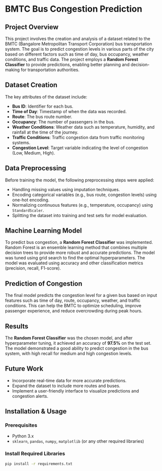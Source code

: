 # BMTC Bus Congestion Prediction

## Project Overview
This project involves the creation and analysis of a dataset related to the BMTC (Bangalore Metropolitan Transport Corporation) bus transportation system. The goal is to predict congestion levels in various parts of the city based on different factors such as time of day, bus occupancy, weather conditions, and traffic data. The project employs a **Random Forest Classifier** to provide predictions, enabling better planning and decision-making for transportation authorities.

## Dataset Creation
The key attributes of the dataset include:
- **Bus ID**: Identifier for each bus.
- **Time of Day**: Timestamp of when the data was recorded.
- **Route**: The bus route number.
- **Occupancy**: The number of passengers in the bus.
- **Weather Conditions**: Weather data such as temperature, humidity, and rainfall at the time of the journey.
- **Traffic Conditions**: Traffic congestion data from traffic monitoring systems.
- **Congestion Level**: Target variable indicating the level of congestion (Low, Medium, High).

## Data Preprocessing
Before training the model, the following preprocessing steps were applied:
- Handling missing values using imputation techniques.
- Encoding categorical variables (e.g., bus route, congestion levels) using one-hot encoding.
- Normalizing continuous features (e.g., temperature, occupancy) using `StandardScaler`.
- Splitting the dataset into training and test sets for model evaluation.

## Machine Learning Model
To predict bus congestion, a **Random Forest Classifier** was implemented. Random Forest is an ensemble learning method that combines multiple decision trees to provide more robust and accurate predictions. The model was tuned using grid search to find the optimal hyperparameters. The model was evaluated using accuracy and other classification metrics (precision, recall, F1-score).

## Prediction of Congestion
The final model predicts the congestion level for a given bus based on input features such as time of day, route, occupancy, weather, and traffic conditions. This can help the BMTC to optimize scheduling, improve passenger experience, and reduce overcrowding during peak hours.

## Results
The **Random Forest Classifier** was the chosen model, and after hyperparameter tuning, it achieved an accuracy of **97.5%** on the test set. The model demonstrated a good ability to predict congestion in the bus system, with high recall for medium and high congestion levels.

## Future Work
- Incorporate real-time data for more accurate predictions.
- Expand the dataset to include more routes and buses.
- Implement a user-friendly interface to visualize predictions and congestion alerts.

## Installation & Usage

### Prerequisites
- Python 3.x
- `sklearn`, `pandas`, `numpy`, `matplotlib` (or any other required libraries)

### Install Required Libraries
```bash
pip install -r requirements.txt
